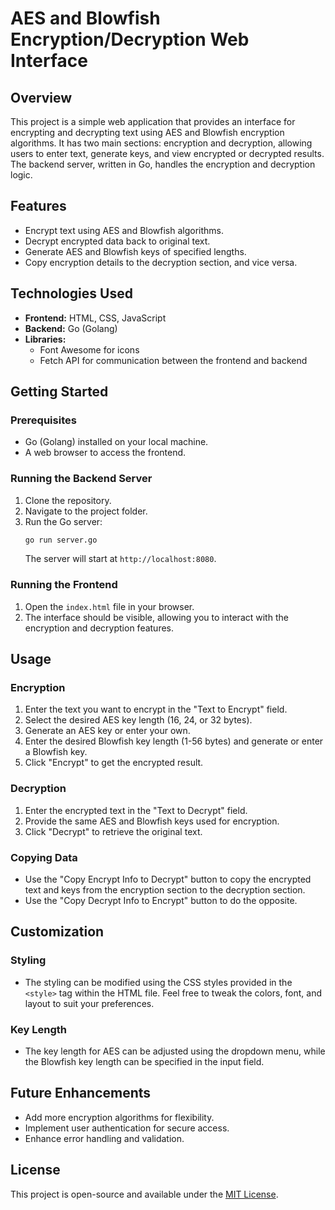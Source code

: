 # AES and Blowfish Encryption/Decryption Web Interface

## Overview
This project is a simple web application that provides an interface for encrypting and decrypting text using AES and Blowfish encryption algorithms. It has two main sections: encryption and decryption, allowing users to enter text, generate keys, and view encrypted or decrypted results. The backend server, written in Go, handles the encryption and decryption logic.

## Features
- Encrypt text using AES and Blowfish algorithms.
- Decrypt encrypted data back to original text.
- Generate AES and Blowfish keys of specified lengths.
- Copy encryption details to the decryption section, and vice versa.

## Technologies Used
- **Frontend:** HTML, CSS, JavaScript
- **Backend:** Go (Golang)
- **Libraries:**
  - Font Awesome for icons
  - Fetch API for communication between the frontend and backend

## Getting Started
### Prerequisites
- Go (Golang) installed on your local machine.
- A web browser to access the frontend.

### Running the Backend Server
1. Clone the repository.
2. Navigate to the project folder.
3. Run the Go server:
   ```sh
   go run server.go
   ```
   The server will start at `http://localhost:8080`.

### Running the Frontend
1. Open the `index.html` file in your browser.
2. The interface should be visible, allowing you to interact with the encryption and decryption features.

## Usage
### Encryption
1. Enter the text you want to encrypt in the "Text to Encrypt" field.
2. Select the desired AES key length (16, 24, or 32 bytes).
3. Generate an AES key or enter your own.
4. Enter the desired Blowfish key length (1-56 bytes) and generate or enter a Blowfish key.
5. Click "Encrypt" to get the encrypted result.

### Decryption
1. Enter the encrypted text in the "Text to Decrypt" field.
2. Provide the same AES and Blowfish keys used for encryption.
3. Click "Decrypt" to retrieve the original text.

### Copying Data
- Use the "Copy Encrypt Info to Decrypt" button to copy the encrypted text and keys from the encryption section to the decryption section.
- Use the "Copy Decrypt Info to Encrypt" button to do the opposite.

## Customization
### Styling
- The styling can be modified using the CSS styles provided in the `<style>` tag within the HTML file. Feel free to tweak the colors, font, and layout to suit your preferences.

### Key Length
- The key length for AES can be adjusted using the dropdown menu, while the Blowfish key length can be specified in the input field.

## Future Enhancements
- Add more encryption algorithms for flexibility.
- Implement user authentication for secure access.
- Enhance error handling and validation.

## License
This project is open-source and available under the [MIT License](LICENSE).

